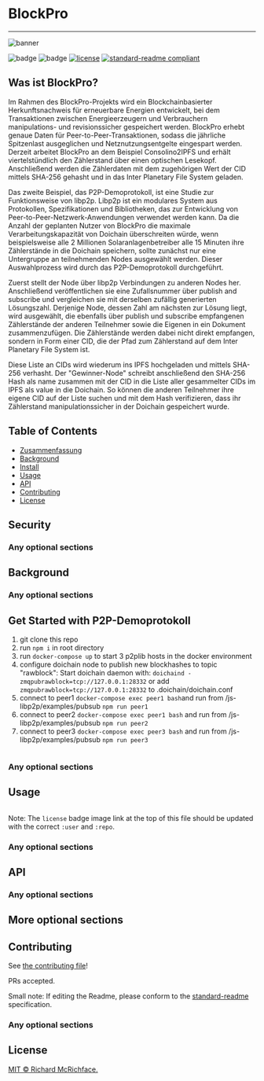 # BlockPro
---

![banner]()

![badge]()
![badge]()
[![license](https://img.shields.io/github/license/:user/:repo.svg)](LICENSE)
[![standard-readme compliant](https://img.shields.io/badge/readme%20style-standard-brightgreen.svg?style=flat-square)](https://github.com/RichardLitt/standard-readme)

Was ist BlockPro?
---
Im Rahmen des BlockPro-Projekts wird ein Blockchainbasierter Herkunftsnachweis für erneuerbare Energien entwickelt, bei dem Transaktionen zwischen Energieerzeugern und Verbrauchern manipulations- und revisionssicher gespeichert werden. BlockPro erhebt genaue Daten für Peer-to-Peer-Transaktionen, sodass die jährliche Spitzenlast ausgeglichen und Netznutzungsentgelte eingespart werden. Derzeit arbeitet BlockPro an dem Beispiel Consolino2IPFS und erhält viertelstündlich den Zählerstand über einen optischen Lesekopf. Anschließend werden die Zählerdaten mit dem zugehörigen Wert der CID mittels SHA-256 gehasht und in das Inter Planetary File System geladen.

Das zweite Beispiel, das P2P-Demoprotokoll, ist eine Studie zur Funktionsweise von libp2p. Libp2p ist ein modulares System aus Protokollen, Spezifikationen und Bibliotheken, das zur Entwicklung von Peer-to-Peer-Netzwerk-Anwendungen verwendet werden kann. Da die Anzahl der geplanten Nutzer von BlockPro die maximale Verarbeitungskapazität von Doichain überschreiten würde, wenn beispielsweise alle 2 Millionen Solaranlagenbetreiber alle 15 Minuten ihre Zählerstände in die Doichain speichern, sollte zunächst nur eine Untergruppe an teilnehmenden Nodes ausgewählt werden. Dieser Auswahlprozess wird durch das P2P-Demoprotokoll durchgeführt. 

Zuerst stellt der Node über libp2p Verbindungen zu anderen Nodes her. Anschließend veröffentlichen sie eine Zufallsnummer über publish and subscribe und vergleichen sie mit derselben zufällig generierten Lösungszahl. Derjenige Node, dessen Zahl am nächsten zur Lösung liegt, wird ausgewählt, die ebenfalls über publish und subscribe empfangenen Zählerstände der anderen Teilnehmer sowie die Eigenen in ein Dokument zusammenzufügen. Die Zählerstände werden dabei nicht direkt empfangen, sondern in Form einer CID, die der Pfad zum Zählerstand auf dem Inter Planetary File System ist. 

Diese Liste an CIDs wird wiederum ins IPFS hochgeladen und mittels SHA-256 verhasht. Der "Gewinner-Node" schreibt anschließend den SHA-256 Hash als name zusammen mit der CID in die Liste aller gesammelter CIDs im IPFS als value in die Doichain. So können die anderen Teilnehmer ihre eigene CID auf der Liste suchen und mit dem Hash verifizieren, dass ihr Zählerstand manipulationssicher in der Doichain gespeichert wurde.


## Table of Contents

- [Zusammenfassung](#Zusammenfassung)
- [Background](#background)
- [Install](#install)
- [Usage](#usage)
- [API](#api)
- [Contributing](#contributing)
- [License](#license)

## Security

### Any optional sections

## Background

### Any optional sections

## Get Started with P2P-Demoprotokoll

1. git clone this repo 
2. run ```npm i``` in root directory
3. run ```docker-compose up``` to start 3 p2plib hosts in the docker environment
4. configure doichain node to publish new blockhashes to topic "rawblock": Start doichain daemon with: ```doichaind -zmqpubrawblock=tcp://127.0.0.1:28332```
or add ```zmqpubrawblock=tcp://127.0.0.1:28332``` to .doichain/doichain.conf
5. connect to peer1 ```docker-compose exec peer1 bash```and run from /js-libp2p/examples/pubsub ```npm run peer1```
6. connect to peer2 ```docker-compose exec peer1 bash``` and run from /js-libp2p/examples/pubsub ```npm run peer2```
7. connect to peer3 ```docker-compose exec peer3 bash``` and run from /js-libp2p/examples/pubsub ```npm run peer3```


```
```

### Any optional sections

## Usage

```
```

Note: The `license` badge image link at the top of this file should be updated with the correct `:user` and `:repo`.

### Any optional sections

## API

### Any optional sections

## More optional sections

## Contributing

See [the contributing file](CONTRIBUTING.md)!

PRs accepted.

Small note: If editing the Readme, please conform to the [standard-readme](https://github.com/RichardLitt/standard-readme) specification.

### Any optional sections

## License

[MIT © Richard McRichface.](../LICENSE)
